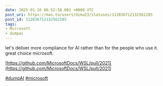 ```yaml
---
date: 2025-01-16 06:52:58.001 +0000 UTC
post_uri: https://mas.to/users/dima23/statuses/113836712132562285
post_id: 113836712132562285
tags:
- Microsoft
- dumpai
---
```

let's deliver more compliance for AI rather than for the people who use it. great choice microsoft.

[https://github.com/MicrosoftDocs/WSL/pull/2021](https://github.com/MicrosoftDocs/WSL/pull/2021)

[#dumpAI](https://mas.to/tags/dumpAI) [#microsoft](https://mas.to/tags/microsoft)


